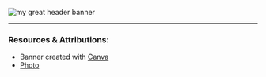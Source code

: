 ![my great header banner](banner.png)

___


<!--
**mel-johnston/mel-johnston** is a ✨ _special_ ✨ repository because its `README.md` (this file) appears on your GitHub profile.

Here are some ideas to get you started:

- 🔭 I’m currently working on ...
- 🌱 I’m currently learning ...
- 👯 I’m looking to collaborate on ...
- 🤔 I’m looking for help with ...
- 💬 Ask me about ...
- 📫 How to reach me: ...
- 😄 Pronouns: ...
- ⚡ Fun fact: ...
-->

### Resources & Attributions:

- Banner created with [Canva](https://www.canva.com/)
- [Photo](https://unsplash.com/photos/yW6lA6Jfv4Y?utm_source=unsplash&utm_medium=referral&utm_content=creditShareLink)